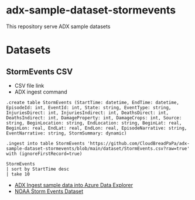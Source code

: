 # adx-sample-dataset-stormevents
This repository serve ADX sample datasets

# Datasets
## StormEvents CSV
- CSV file link
- ADX ingest command
```
.create table StormEvents (StartTime: datetime, EndTime: datetime, EpisodeId: int, EventId: int, State: string, EventType: string, InjuriesDirect: int, InjuriesIndirect: int, DeathsDirect: int, DeathsIndirect: int, DamageProperty: int, DamageCrops: int, Source: string, BeginLocation: string, EndLocation: string, BeginLat: real, BeginLon: real, EndLat: real, EndLon: real, EpisodeNarrative: string, EventNarrative: string, StormSummary: dynamic)

.ingest into table StormEvents 'https://github.com/CloudBreadPaPa/adx-sample-dataset-stormevents/blob/main/dataset/StormEvents.csv?raw=true' with (ignoreFirstRecord=true)

StormEvents
| sort by StartTime desc
| take 10
```
- [ADX Ingest sample data into Azure Data Explorer](https://docs.microsoft.com/en-us/azure/data-explorer/ingest-sample-data)
- [NOAA Storm Events Dataset](https://www.ncdc.noaa.gov/stormevents/)
